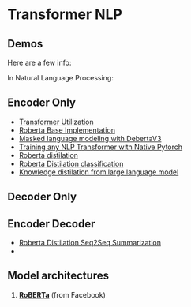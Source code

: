 # Transformer NLP

## Demos

Here are a few info:

 In Natural Language Processing:
 ## Encoder Only
- [Transformer Utilization](https://github.com/Ajax0564/TransformerNLP/blob/main/utilizing-transformer-representations-efficiently.ipynb)
- [Roberta Base Implementation](https://github.com/Ajax0564/TransformerNLP/blob/main/roberta-base-from-scratch-pytorch.ipynb)
- [Masked language modeling with DebertaV3](https://github.com/Ajax0564/TransformerNLP/blob/main/debertav3-mlm.ipynb)
- [Training any NLP Transformer with Native Pytorch](https://github.com/Ajax0564/TransformerNLP/blob/main/transformer-pytorch-native.ipynb)
- [Roberta distilation](https://github.com/Ajax0564/TransformerNLP/blob/main/transformer-distilation-pre.ipynb)
- [Roberta Distilation classification](https://github.com/Ajax0564/TransformerNLP/blob/main/roberta-base-6L-distill-pytorch.ipynb)
- [Knowledge distilation from large language model](https://github.com/Ajax0564/TransformerNLP/blob/main/transformer-pytorch-native-knowledge-distillation.ipynb)

## Decoder Only


## Encoder Decoder
- [Roberta Distilation Seq2Seq Summarization](https://github.com/Ajax0564/TransformerNLP/blob/main/robert6l-seq2seq.ipynb)
- 
## Model architectures

1. **[RoBERTa](https://arxiv.org/abs/1907.11692)** (from Facebook)
